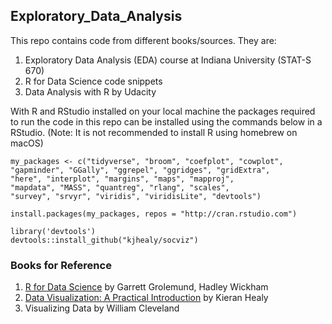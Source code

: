 ## Exploratory_Data_Analysis

This repo contains code from different books/sources. They are:

1. Exploratory Data Analysis (EDA) course at Indiana University (STAT-S 670)
2. R for Data Science code snippets
3. Data Analysis with R by Udacity

With R and RStudio installed on your local machine the packages required to run the code in this repo can be installed using the commands below in a RStudio. (Note: It is not recommended to install R using homebrew on macOS)

```{r}
my_packages <- c("tidyverse", "broom", "coefplot", "cowplot",
"gapminder", "GGally", "ggrepel", "ggridges", "gridExtra",
"here", "interplot", "margins", "maps", "mapproj",
"mapdata", "MASS", "quantreg", "rlang", "scales",
"survey", "srvyr", "viridis", "viridisLite", "devtools")

install.packages(my_packages, repos = "http://cran.rstudio.com")
```

```{r}
library('devtools')
devtools::install_github("kjhealy/socviz")
```

### Books for Reference

1. [R for Data Science](https://r4ds.had.co.nz) by Garrett Grolemund, Hadley Wickham
2. [Data Visualization: A Practical Introduction](https://socviz.co) by Kieran Healy
3. Visualizing Data by William Cleveland

